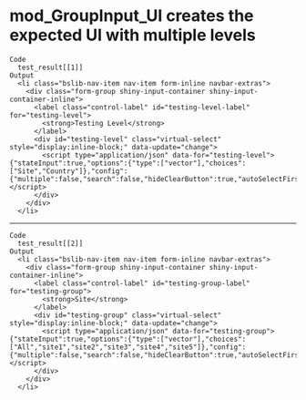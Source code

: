 # mod_GroupInput_UI creates the expected UI with multiple levels

    Code
      test_result[[1]]
    Output
      <li class="bslib-nav-item nav-item form-inline navbar-extras">
        <div class="form-group shiny-input-container shiny-input-container-inline">
          <label class="control-label" id="testing-level-label" for="testing-level">
            <strong>Testing Level</strong>
          </label>
          <div id="testing-level" class="virtual-select" style="display:inline-block;" data-update="change">
            <script type="application/json" data-for="testing-level">{"stateInput":true,"options":{"type":["vector"],"choices":["Site","Country"]},"config":{"multiple":false,"search":false,"hideClearButton":true,"autoSelectFirstOption":true,"showSelectedOptionsFirst":false,"showValueAsTags":false,"optionsCount":10,"noOfDisplayValues":50,"allowNewOption":false,"disableSelectAll":true,"disableOptionGroupCheckbox":true,"disabled":false}}</script>
          </div>
        </div>
      </li>

---

    Code
      test_result[[2]]
    Output
      <li class="bslib-nav-item nav-item form-inline navbar-extras">
        <div class="form-group shiny-input-container shiny-input-container-inline">
          <label class="control-label" id="testing-group-label" for="testing-group">
            <strong>Site</strong>
          </label>
          <div id="testing-group" class="virtual-select" style="display:inline-block;" data-update="change">
            <script type="application/json" data-for="testing-group">{"stateInput":true,"options":{"type":["vector"],"choices":["All","site1","site2","site3","site4","site5"]},"config":{"multiple":false,"search":false,"hideClearButton":true,"autoSelectFirstOption":true,"showSelectedOptionsFirst":false,"showValueAsTags":false,"optionsCount":10,"noOfDisplayValues":50,"allowNewOption":false,"disableSelectAll":true,"disableOptionGroupCheckbox":true,"disabled":false}}</script>
          </div>
        </div>
      </li>

